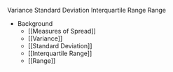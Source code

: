 Variance
Standard Deviation
Interquartile Range
Range

* Background
	* [[Measures of Spread]]
	* [[Variance]]
	* [[Standard Deviation]]
	* [[Interquartile Range]]
	* [[Range]]